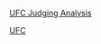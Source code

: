 
[UFC Judging Analysis](https://oconnellryan.github.io/projects/judging.html)

[UFC](https://www.ufc.com/)


